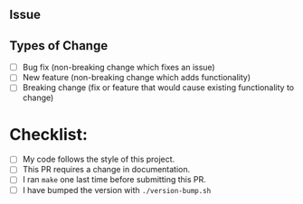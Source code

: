 ## Issue

## Types of Change
- [ ] Bug fix (non-breaking change which fixes an issue)
- [ ] New feature (non-breaking change which adds functionality)
- [ ] Breaking change (fix or feature that would cause existing functionality to change)

# Checklist:
- [ ] My code follows the style of this project.
- [ ] This PR requires a change in documentation.
- [ ] I ran `make` one last time before submitting this PR.
- [ ] I have bumped the version with `./version-bump.sh`